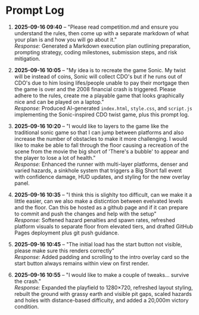 # Prompt Log

1. **2025-09-16 09:40** – "Please read competition.md and ensure you understand the rules, then come up with a separate markdown of what your plan is and how you will go about it."  
   *Response:* Generated a Markdown execution plan outlining preparation, prompting strategy, coding milestones, submission steps, and risk mitigation.

2. **2025-09-16 10:05** – "My idea is to recreate the game Sonic. My twist will be instead of coins, Sonic will collect CDO's but if he runs out of CDO's due to him losing lifes/people unable to pay their mortgage then the game is over and the 2008 financial crash is triggered. Please adhere to the rules, create me a playable game that looks graphically nice and can be played on a laptop."  
   *Response:* Produced AI-generated `index.html`, `style.css`, and `script.js` implementing the Sonic-inspired CDO twist game, plus this prompt log.

3. **2025-09-16 10:20** – "I would like to layers to the game like the traditional sonic game so that I can jump between platforms and also increase the number of obstacles to make it more challenging. I would like to make be able to fall through the floor causing a recreation of the scene from the movie the big short of 'There's a bubble' to appear and the player to lose a lot of health."  
   *Response:* Enhanced the runner with multi-layer platforms, denser and varied hazards, a sinkhole system that triggers a Big Short fall event with confidence damage, HUD updates, and styling for the new overlay panel.
4. **2025-09-16 10:35** – "I think this is slighlty too difficult, can we make it a little easier, can we also make a disticntion between evelvated levels and the floor. Can this be hosted as a github page and if it can prepare to commit and push the changes and help with the setup"  
   *Response:* Softened hazard penalties and spawn rates, refreshed platform visuals to separate floor from elevated tiers, and drafted GitHub Pages deployment plus git push guidance.
5. **2025-09-16 10:45** – "The initial load has the start button not visible, please make sure this renders correctly"  
   *Response:* Added padding and scrolling to the intro overlay card so the start button always remains within view on first render.
6. **2025-09-16 10:55** – "I would like to make a couple of tweaks... survive the crash."  
   *Response:* Expanded the playfield to 1280×720, refreshed layout styling, rebuilt the ground with grassy earth and visible pit gaps, scaled hazards and holes with distance-based difficulty, and added a 20,000m victory condition.
